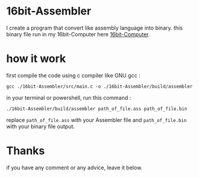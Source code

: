 # 16bit-Assembler
I create a program that convert like assembly language into binary.
this binary file run in my 16bit-Computer here [16bit-Computer](https://github.com/habbochabbo21/16bit-Computer).
# how it work
first compile the code using c compiler like GNU gcc : 

`gcc ./16bit-Assembler/src/main.c -o ./16bit-Assembler/build/assembler`

in your terminal or powershell, run this command : 

`./16bit-Assembler/build/assembler path_of_file.ass path_of_file.bin`

replace `path_of_file.ass` with your Assembler file and `path_of_file.bin` with your binary file output.

# Thanks
if you have any comment or any advice, leave it below.

